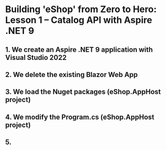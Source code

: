 # Building 'eShop' from Zero to Hero: Lesson 1 – Catalog API with Aspire .NET 9

## 1. We create an Aspire .NET 9 application with Visual Studio 2022

## 2. We delete the existing Blazor Web App

## 3. We load the Nuget packages (eShop.AppHost project)

## 4. We modify the Program.cs (eShop.AppHost project)

## 5. 
